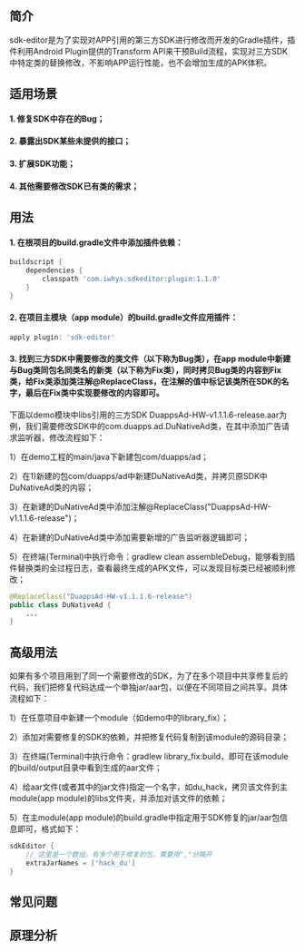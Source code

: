 ## 简介
sdk-editor是为了实现对APP引用的第三方SDK进行修改而开发的Gradle插件，插件利用Android Plugin提供的Transform API来干预Build流程，实现对三方SDK中特定类的替换修改，不影响APP运行性能，也不会增加生成的APK体积。
## 适用场景
#### 1. 修复SDK中存在的Bug；
#### 2. 暴露出SDK某些未提供的接口；
#### 3. 扩展SDK功能；
#### 4. 其他需要修改SDK已有类的需求；
## 用法
#### 1. 在根项目的build.gradle文件中添加插件依赖：
```gradle
buildscript {
    dependencies {
        classpath 'com.iwhys.sdkeditor:plugin:1.1.0'
    }
}
```
#### 2. 在项目主模块（app module）的build.gradle文件应用插件：
```gradle
apply plugin: 'sdk-editor'
```
#### 3. 找到三方SDK中需要修改的类文件（以下称为Bug类），在app module中新建与Bug类同包名同类名的新类（以下称为Fix类），同时拷贝Bug类的内容到Fix类，给Fix类添加类注解@ReplaceClass，在注解的值中标记该类所在SDK的名字，最后在Fix类中实现要修改的内容即可。

下面以demo模块中libs引用的三方SDK DuappsAd-HW-v1.1.1.6-release.aar为例，我们需要修改SDK中的com.duapps.ad.DuNativeAd类，在其中添加广告请求监听器，修改流程如下：

1）在demo工程的main/java下新建包com/duapps/ad；

2）在1)新建的包com/duapps/ad中新建DuNativeAd类，并拷贝原SDK中DuNativeAd类的内容；

3）在新建的DuNativeAd类中添加注解@ReplaceClass("DuappsAd-HW-v1.1.1.6-release")；

4）在新建的DuNativeAd类中添加需要新增的广告监听器逻辑即可；

5）在终端(Terminal)中执行命令：gradlew clean assembleDebug，能够看到插件替换类的全过程日志，查看最终生成的APK文件，可以发现目标类已经被顺利修改；
```java
@ReplaceClass("DuappsAd-HW-v1.1.1.6-release")
public class DuNativeAd {
    ...
}
```
## 高级用法
如果有多个项目用到了同一个需要修改的SDK，为了在多个项目中共享修复后的代码，我们把修复代码达成一个单独jar/aar包，以便在不同项目之间共享。具体流程如下：

1）在任意项目中新建一个module（如demo中的library_fix）；

2）添加对需要修复的SDK的依赖，并把修复代码复制到该module的源码目录；

3）在终端(Terminal)中执行命令：gradlew library_fix:build，即可在该module的build/output目录中看到生成的aar文件；

4）给aar文件(或者其中的jar文件)指定一个名字，如du_hack，拷贝该文件到主module(app module)的libs文件夹，并添加对该文件的依赖；

5）在主module(app module)的build.gradle中指定用于SDK修复的jar/aar包信息即可，格式如下：
```gradle
sdkEditor {
    // 这里是一个数组，有多个用于修复的包，需要用","分隔开
    extraJarNames = ['hack_du']
}
```
## 常见问题

## 原理分析